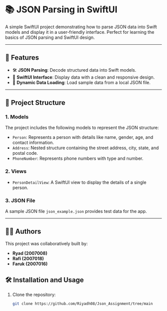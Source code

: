 # 📚 JSON Parsing in SwiftUI

A simple SwiftUI project demonstrating how to parse JSON data into Swift models and display it in a user-friendly interface. Perfect for learning the basics of JSON parsing and SwiftUI design.

---

## 🌟 Features

- 🛠 **JSON Parsing**: Decode structured data into Swift models.
- 🎨 **SwiftUI Interface**: Display data with a clean and responsive design.
- 🔗 **Dynamic Data Loading**: Load sample data from a local JSON file.

---

## 📂 Project Structure

### **1. Models**
The project includes the following models to represent the JSON structure:

- `Person`: Represents a person with details like name, gender, age, and contact information.
- `Address`: Nested structure containing the street address, city, state, and postal code.
- `PhoneNumber`: Represents phone numbers with type and number.

### **2. Views**
- `PersonDetailView`: A SwiftUI view to display the details of a single person.

### **3. JSON File**
A sample JSON file `json_example.json` provides test data for the app.

---
## 👨‍💻 Authors

This project was collaboratively built by:

- **Ryad (2007008)**  
- **Rafi (2007018)**  
- **Faruk (2007016)**  

## 🛠 Installation and Usage

1. Clone the repository:
   ```bash
   git clone https://github.com/Riyadh08/Json_Assignment/tree/main
